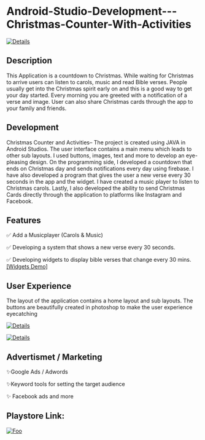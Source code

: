 # Android-Studio-Development---Christmas-Counter-With-Activities
[![Details](https://github.com/noelshereportfolio/Android-Studio-Development---Christmas-Counter-With-Activities/blob/main/image/logo.png)](https://play.google.com/store/apps/details?id=ns.noelistic.christmascountdown)

## Description
This Application is a countdown to Christmas. While waiting for Christmas to arrive users can listen to carols, music and read Bible verses. People usually get into the Christmas spirit early on and this is a good way to get your day started. Every morning you are greeted with a notification of a verse and image. User can also share Christmas cards through the app to your family and friends.
 


## Development
Christmas Counter and Activities– The project is created using JAVA in Android Studios. The user interface contains a main menu which leads to other sub layouts. I used buttons, images, text and more to develop an eye-pleasing design. On the programming side, I developed a countdown that ends on Christmas day and sends notifications every day using firebase. I have also developed a program that gives the user a new verse every 30 seconds in the app and the widget. I have created a music player to listen to Christmas carols. Lastly, I also developed the ability to send Christmas Cards directly through the application to platforms like Instagram and Facebook.

## Features
✅ Add a Musicplayer (Carols & Music)

✅ Developing a system that shows a new verse every 30 seconds.

✅ Developing widgets to display bible verses that change every 30 mins. [[Widgets Demo]](https://www.youtube.com/watch?v=5ccjxstMlLY) 

## User Experience 
The layout of the application contains a home layout and sub layouts.
The buttons are beautifully created in photoshop to make the user experience eyecatching

[![Details](https://github.com/noelshereportfolio/Android-Studio-Development---Christmas-Counter-With-Activities/blob/main/image/p1.png)](https://play.google.com/store/apps/details?id=ns.noelistic.christmascountdown)

[![Details](https://github.com/noelshereportfolio/Android-Studio-Development---Christmas-Counter-With-Activities/blob/main/image/p2.png)](https://play.google.com/store/apps/details?id=ns.noelistic.christmascountdown)

## Advertismet / Marketing

✨Google Ads / Adwords 

✨Keyword tools for setting the target audience

✨ Facebook ads and more

## Playstore Link:

[![Foo](https://github.com/noelshereportfolio/Android-Studio-Development---G1-Practice-Test-Application/blob/main/readme_assets/playbtn.png)](https://play.google.com/store/apps/details?id=ns.noelistic.christmascountdown)
